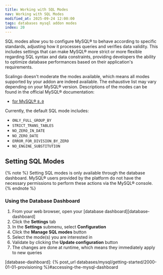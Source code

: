 ```yaml
---
title: Working with SQL Modes
nav: Working with SQL Modes
modified_at: 2025-09-24 12:00:00
tags: databases mysql addon modes
index: 20
---
```



SQL modes allow you to configure MySQL® to behave according to specific
standards, adjusting how it processes queries and verifies data validity. This
includes settings that can make MySQL® more strict or more flexible regarding
SQL syntax and data constraints, providing developers the ability to optimize
database performances based on their application's requirements.

Scalingo doesn't moderate the modes available, which means all modes supported
by your addon are indeed available. The exhaustive list may vary depending on
your MySQL® version. Descriptions of the modes can be found in the official
MySQL® documentation:

- [for MySQL® `8.0`][sql-modes]

Currently, the default SQL mode includes:
- `ONLY_FULL_GROUP_BY`
- `STRICT_TRANS_TABLES`
- `NO_ZERO_IN_DATE`
- `NO_ZERO_DATE`
- `ERROR_FOR_DIVISION_BY_ZERO`
- `NO_ENGINE_SUBSTITUTION`


## Setting SQL Modes

{% note %}
Setting SQL modes is only available through the database dashboard. MySQL®
users provided by the platform do not have the necessary permissions to perform
these actions via the MySQL® console.
{% endnote %}

### Using the Database Dashboard

1. From your web browser, open your [database dashboard][database-dashboard]
2. Click the **Settings** tab
3. In the **Settings** submenu, select **Configuration**
4. Click the **Manage SQL modes** button
5. Select the mode(s) you are interested in
6. Validate by clicking the **Update configuration** button
7. The changes are done at runtime, which means they immediately apply to new
   queries


[sql-modes]: https://dev.mysql.com/doc/refman/8.0/en/sql-mode.html

[database-dashboard]: {% post_url databases/mysql/getting-started/2000-01-01-provisioning %}#accessing-the-mysql-dashboard
